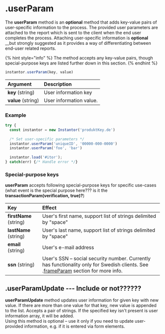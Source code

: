 # .userParam

The **userParam** method is an **optional** method that adds key-value pairs of user-specific information to the process. The provided user parameters are attached to the report which is sent to the client when the end user completes the process. Attaching user-specific information is **optional** __but strongly suggested as it provides a way of differentiating between end-user related reports.

{% hint style="info" %}
The method accepts any key-value pairs, though special-purpose keys are listed further down in this section.
{% endhint %}

```javascript
instantor.userParam(key, value)
```

| Argument | Description |
| :--- | :--- |
| **key** \(string\) | User information key |
| **value** \(string\) | User information value. |

### Example

```javascript
try {
  const instantor = new Instantor('produktKey.de')
  
  /* Set user-specific parameters */
  instantor.userParam('uniqueID', '00000-000-0000')
  instantor.userParam('foo', 'bar')
  
  instantor.load('#itor');
} catch(err) {/* Handle error */}
```

### Special-purpose keys

**userParam** accepts following special-purpose keys for specific use-cases \(what event is the special purpose here??? is it the **transactionParam\(verification, true\)?**\)

| Key | Effect |
| :--- | :--- |
| **firstName** \(string\)          | User's first name, support list of strings delimited by "space" |
| **lastName** \(string\)          | User's last name, support list of strings delimited by "space" |
| **email** \(string\) | User's e-mail address |
| **ssn** \(string\) | User's SSN – social security number. Currently has functionality only for Swedish clients. See .[frameParam](.frameparam.md) section for more info. |

## .userParamUpdate --- Include or not??????

**userParamUpdate** method updates user information for given key with new value. If there are more than one value for that key, new value is appended to the list. Accepts a pair of strings. If the specified key isn't present is user information array, it will be added.  
Using this method is optional – use it only if you need to update user-provided information, e.g. if it is entered via form elements.

